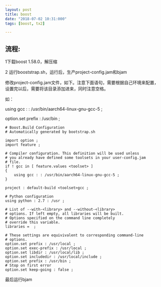 ```yaml
---
layout: post
title: boost
date: "2018-07-02 10:31:000"
tags: [boost, tx2]

---
```


## 流程:

1下载boost 1.58.0，解压缩



 2 运行booststrap.sh，运行后，生产project-config.jam和bjam

修改project-config.jam文件，如下。注意下面语句，需要根据自己环境来配置，设置完以后，需要将该目录添加进来，同时注意空格。

如：

using gcc : : /usr/bin/aarch64-linux-gnu-gcc-5 ;

option.set prefix : /usr/bin ;

```
# Boost.Build Configuration
# Automatically generated by bootstrap.sh

import option ;
import feature ;

# Compiler configuration. This definition will be used unless
# you already have defined some toolsets in your user-config.jam
# file.
if ! gcc in [ feature.values <toolset> ]
{
    using gcc : : /usr/bin/aarch64-linux-gnu-gcc-5 ;
}

project : default-build <toolset>gcc ;

# Python configuration
using python : 2.7 : /usr ;

# List of --with-<library> and --without-<library>
# options. If left empty, all libraries will be built.
# Options specified on the command line completely
# override this variable.
libraries =  ;

# These settings are equivivalent to corresponding command-line
# options.
option.set prefix : /usr/local ;
option.set exec-prefix : /usr/local ;
option.set libdir : /usr/local/lib ;
option.set includedir : /usr/local/include ;
option.set prefix : /usr/bin ;
# Stop on first error
option.set keep-going : false ;

```



最后运行bjam
